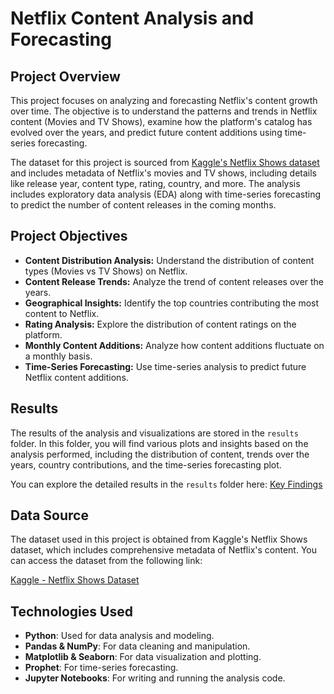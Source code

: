 # Netflix Content Analysis and Forecasting

## Project Overview

This project focuses on analyzing and forecasting Netflix's content growth over time. The objective is to understand the patterns and trends in Netflix content (Movies and TV Shows), examine how the platform's catalog has evolved over the years, and predict future content additions using time-series forecasting.

The dataset for this project is sourced from [Kaggle's Netflix Shows dataset](https://www.kaggle.com/datasets/shivamb/netflix-shows/data) and includes metadata of Netflix's movies and TV shows, including details like release year, content type, rating, country, and more. The analysis includes exploratory data analysis (EDA) along with time-series forecasting to predict the number of content releases in the coming months.

## Project Objectives

- **Content Distribution Analysis:** Understand the distribution of content types (Movies vs TV Shows) on Netflix.
- **Content Release Trends:** Analyze the trend of content releases over the years.
- **Geographical Insights:** Identify the top countries contributing the most content to Netflix.
- **Rating Analysis:** Explore the distribution of content ratings on the platform.
- **Monthly Content Additions:** Analyze how content additions fluctuate on a monthly basis.
- **Time-Series Forecasting:** Use time-series analysis to predict future Netflix content additions.

## Results

The results of the analysis and visualizations are stored in the `results` folder. In this folder, you will find various plots and insights based on the analysis performed, including the distribution of content, trends over the years, country contributions, and the time-series forecasting plot.

You can explore the detailed results in the `results` folder here: [Key Findings](./Results/Key_findings.md)

## Data Source

The dataset used in this project is obtained from Kaggle's Netflix Shows dataset, which includes comprehensive metadata of Netflix's content. You can access the dataset from the following link:

[Kaggle - Netflix Shows Dataset](https://www.kaggle.com/datasets/shivamb/netflix-shows/data)

## Technologies Used

- **Python**: Used for data analysis and modeling.
- **Pandas & NumPy**: For data cleaning and manipulation.
- **Matplotlib & Seaborn**: For data visualization and plotting.
- **Prophet**: For time-series forecasting.
- **Jupyter Notebooks**: For writing and running the analysis code.

